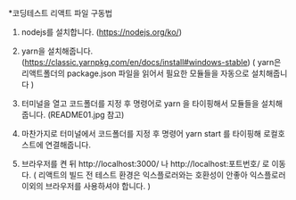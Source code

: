 *코딩테스트 리액트 파일 구동법

1. nodejs를 설치합니다. (https://nodejs.org/ko/)

2. yarn을 설치해줍니다. (https://classic.yarnpkg.com/en/docs/install#windows-stable)
( yarn은 리액트폴더의 package.json 파일을 읽어서 필요한 모듈들을 자동으로 설치해줍니다 )

3. 터미널을 열고 코드폴더를 지정 후  명령어로 yarn 을 타이핑해서 모듈들을 설치해줍니다.
(README01.jpg 참고)

4. 마찬가지로 터미널에서 코드폴더를 지정 후 명령어 yarn start 를 타이핑해 로컬호스트에 연결해줍니다.

5. 브라우저를 켠 뒤 http://localhost:3000/ 나 http://localhost:포트번호/ 로 이동다.
( 리액트의 빌드 전 테스트 환경은 익스플로러와는 호환성이 안좋아 익스플로러 이외의 브라우저를 사용하셔야 합니다. )
